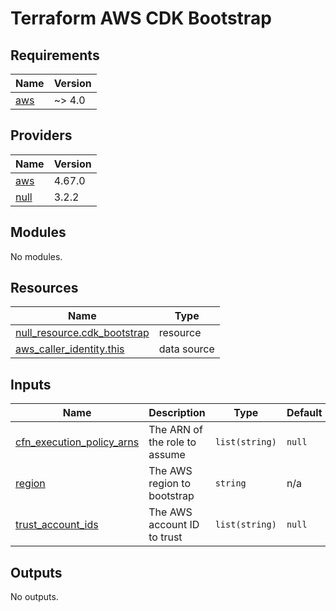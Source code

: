 # Terraform AWS CDK Bootstrap

<!-- BEGIN_TF_DOCS -->
## Requirements

| Name | Version |
|------|---------|
| <a name="requirement_aws"></a> [aws](#requirement\_aws) | ~> 4.0 |

## Providers

| Name | Version |
|------|---------|
| <a name="provider_aws"></a> [aws](#provider\_aws) | 4.67.0 |
| <a name="provider_null"></a> [null](#provider\_null) | 3.2.2 |

## Modules

No modules.

## Resources

| Name | Type |
|------|------|
| [null_resource.cdk_bootstrap](https://registry.terraform.io/providers/hashicorp/null/latest/docs/resources/resource) | resource |
| [aws_caller_identity.this](https://registry.terraform.io/providers/hashicorp/aws/latest/docs/data-sources/caller_identity) | data source |

## Inputs

| Name | Description | Type | Default | Required |
|------|-------------|------|---------|:--------:|
| <a name="input_cfn_execution_policy_arns"></a> [cfn\_execution\_policy\_arns](#input\_cfn\_execution\_policy\_arns) | The ARN of the role to assume | `list(string)` | `null` | no |
| <a name="input_region"></a> [region](#input\_region) | The AWS region to bootstrap | `string` | n/a | yes |
| <a name="input_trust_account_ids"></a> [trust\_account\_ids](#input\_trust\_account\_ids) | The AWS account ID to trust | `list(string)` | `null` | no |

## Outputs

No outputs.
<!-- END_TF_DOCS -->